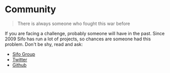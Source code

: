 # Community
> There is always someone who fought this war before

If you are facing a challenge, probably someone will have in the past. Since 2009 Sifo has run a lot of projects, so
chances are someone had this problem. Don't be shy, read and ask:

* [Sifo Group][1]
* [Twitter][2]
* [Github][3]

[1]: https://groups.google.com/forum/?fromgroups#!forum/sifophp
[2]: http://twitter.com/alombarte
[3]: https://github.com/alombarte/SIFO